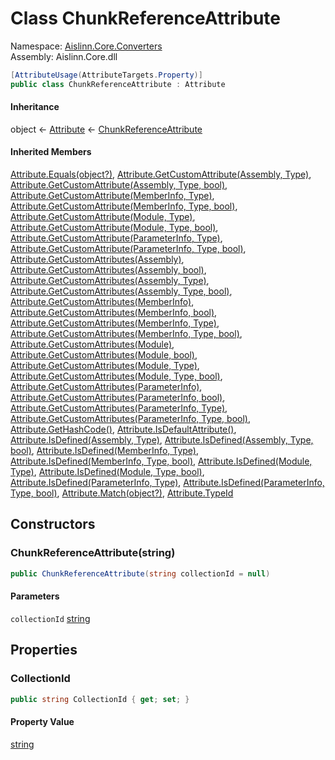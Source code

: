 # <a id="Aislinn_Core_Converters_ChunkReferenceAttribute"></a> Class ChunkReferenceAttribute

Namespace: [Aislinn.Core.Converters](Aislinn.Core.Converters.md)  
Assembly: Aislinn.Core.dll  

```csharp
[AttributeUsage(AttributeTargets.Property)]
public class ChunkReferenceAttribute : Attribute
```

#### Inheritance

object ← 
[Attribute](https://learn.microsoft.com/dotnet/api/system.attribute) ← 
[ChunkReferenceAttribute](Aislinn.Core.Converters.ChunkReferenceAttribute.md)

#### Inherited Members

[Attribute.Equals\(object?\)](https://learn.microsoft.com/dotnet/api/system.attribute.equals), 
[Attribute.GetCustomAttribute\(Assembly, Type\)](https://learn.microsoft.com/dotnet/api/system.attribute.getcustomattribute\#system\-attribute\-getcustomattribute\(system\-reflection\-assembly\-system\-type\)), 
[Attribute.GetCustomAttribute\(Assembly, Type, bool\)](https://learn.microsoft.com/dotnet/api/system.attribute.getcustomattribute\#system\-attribute\-getcustomattribute\(system\-reflection\-assembly\-system\-type\-system\-boolean\)), 
[Attribute.GetCustomAttribute\(MemberInfo, Type\)](https://learn.microsoft.com/dotnet/api/system.attribute.getcustomattribute\#system\-attribute\-getcustomattribute\(system\-reflection\-memberinfo\-system\-type\)), 
[Attribute.GetCustomAttribute\(MemberInfo, Type, bool\)](https://learn.microsoft.com/dotnet/api/system.attribute.getcustomattribute\#system\-attribute\-getcustomattribute\(system\-reflection\-memberinfo\-system\-type\-system\-boolean\)), 
[Attribute.GetCustomAttribute\(Module, Type\)](https://learn.microsoft.com/dotnet/api/system.attribute.getcustomattribute\#system\-attribute\-getcustomattribute\(system\-reflection\-module\-system\-type\)), 
[Attribute.GetCustomAttribute\(Module, Type, bool\)](https://learn.microsoft.com/dotnet/api/system.attribute.getcustomattribute\#system\-attribute\-getcustomattribute\(system\-reflection\-module\-system\-type\-system\-boolean\)), 
[Attribute.GetCustomAttribute\(ParameterInfo, Type\)](https://learn.microsoft.com/dotnet/api/system.attribute.getcustomattribute\#system\-attribute\-getcustomattribute\(system\-reflection\-parameterinfo\-system\-type\)), 
[Attribute.GetCustomAttribute\(ParameterInfo, Type, bool\)](https://learn.microsoft.com/dotnet/api/system.attribute.getcustomattribute\#system\-attribute\-getcustomattribute\(system\-reflection\-parameterinfo\-system\-type\-system\-boolean\)), 
[Attribute.GetCustomAttributes\(Assembly\)](https://learn.microsoft.com/dotnet/api/system.attribute.getcustomattributes\#system\-attribute\-getcustomattributes\(system\-reflection\-assembly\)), 
[Attribute.GetCustomAttributes\(Assembly, bool\)](https://learn.microsoft.com/dotnet/api/system.attribute.getcustomattributes\#system\-attribute\-getcustomattributes\(system\-reflection\-assembly\-system\-boolean\)), 
[Attribute.GetCustomAttributes\(Assembly, Type\)](https://learn.microsoft.com/dotnet/api/system.attribute.getcustomattributes\#system\-attribute\-getcustomattributes\(system\-reflection\-assembly\-system\-type\)), 
[Attribute.GetCustomAttributes\(Assembly, Type, bool\)](https://learn.microsoft.com/dotnet/api/system.attribute.getcustomattributes\#system\-attribute\-getcustomattributes\(system\-reflection\-assembly\-system\-type\-system\-boolean\)), 
[Attribute.GetCustomAttributes\(MemberInfo\)](https://learn.microsoft.com/dotnet/api/system.attribute.getcustomattributes\#system\-attribute\-getcustomattributes\(system\-reflection\-memberinfo\)), 
[Attribute.GetCustomAttributes\(MemberInfo, bool\)](https://learn.microsoft.com/dotnet/api/system.attribute.getcustomattributes\#system\-attribute\-getcustomattributes\(system\-reflection\-memberinfo\-system\-boolean\)), 
[Attribute.GetCustomAttributes\(MemberInfo, Type\)](https://learn.microsoft.com/dotnet/api/system.attribute.getcustomattributes\#system\-attribute\-getcustomattributes\(system\-reflection\-memberinfo\-system\-type\)), 
[Attribute.GetCustomAttributes\(MemberInfo, Type, bool\)](https://learn.microsoft.com/dotnet/api/system.attribute.getcustomattributes\#system\-attribute\-getcustomattributes\(system\-reflection\-memberinfo\-system\-type\-system\-boolean\)), 
[Attribute.GetCustomAttributes\(Module\)](https://learn.microsoft.com/dotnet/api/system.attribute.getcustomattributes\#system\-attribute\-getcustomattributes\(system\-reflection\-module\)), 
[Attribute.GetCustomAttributes\(Module, bool\)](https://learn.microsoft.com/dotnet/api/system.attribute.getcustomattributes\#system\-attribute\-getcustomattributes\(system\-reflection\-module\-system\-boolean\)), 
[Attribute.GetCustomAttributes\(Module, Type\)](https://learn.microsoft.com/dotnet/api/system.attribute.getcustomattributes\#system\-attribute\-getcustomattributes\(system\-reflection\-module\-system\-type\)), 
[Attribute.GetCustomAttributes\(Module, Type, bool\)](https://learn.microsoft.com/dotnet/api/system.attribute.getcustomattributes\#system\-attribute\-getcustomattributes\(system\-reflection\-module\-system\-type\-system\-boolean\)), 
[Attribute.GetCustomAttributes\(ParameterInfo\)](https://learn.microsoft.com/dotnet/api/system.attribute.getcustomattributes\#system\-attribute\-getcustomattributes\(system\-reflection\-parameterinfo\)), 
[Attribute.GetCustomAttributes\(ParameterInfo, bool\)](https://learn.microsoft.com/dotnet/api/system.attribute.getcustomattributes\#system\-attribute\-getcustomattributes\(system\-reflection\-parameterinfo\-system\-boolean\)), 
[Attribute.GetCustomAttributes\(ParameterInfo, Type\)](https://learn.microsoft.com/dotnet/api/system.attribute.getcustomattributes\#system\-attribute\-getcustomattributes\(system\-reflection\-parameterinfo\-system\-type\)), 
[Attribute.GetCustomAttributes\(ParameterInfo, Type, bool\)](https://learn.microsoft.com/dotnet/api/system.attribute.getcustomattributes\#system\-attribute\-getcustomattributes\(system\-reflection\-parameterinfo\-system\-type\-system\-boolean\)), 
[Attribute.GetHashCode\(\)](https://learn.microsoft.com/dotnet/api/system.attribute.gethashcode), 
[Attribute.IsDefaultAttribute\(\)](https://learn.microsoft.com/dotnet/api/system.attribute.isdefaultattribute), 
[Attribute.IsDefined\(Assembly, Type\)](https://learn.microsoft.com/dotnet/api/system.attribute.isdefined\#system\-attribute\-isdefined\(system\-reflection\-assembly\-system\-type\)), 
[Attribute.IsDefined\(Assembly, Type, bool\)](https://learn.microsoft.com/dotnet/api/system.attribute.isdefined\#system\-attribute\-isdefined\(system\-reflection\-assembly\-system\-type\-system\-boolean\)), 
[Attribute.IsDefined\(MemberInfo, Type\)](https://learn.microsoft.com/dotnet/api/system.attribute.isdefined\#system\-attribute\-isdefined\(system\-reflection\-memberinfo\-system\-type\)), 
[Attribute.IsDefined\(MemberInfo, Type, bool\)](https://learn.microsoft.com/dotnet/api/system.attribute.isdefined\#system\-attribute\-isdefined\(system\-reflection\-memberinfo\-system\-type\-system\-boolean\)), 
[Attribute.IsDefined\(Module, Type\)](https://learn.microsoft.com/dotnet/api/system.attribute.isdefined\#system\-attribute\-isdefined\(system\-reflection\-module\-system\-type\)), 
[Attribute.IsDefined\(Module, Type, bool\)](https://learn.microsoft.com/dotnet/api/system.attribute.isdefined\#system\-attribute\-isdefined\(system\-reflection\-module\-system\-type\-system\-boolean\)), 
[Attribute.IsDefined\(ParameterInfo, Type\)](https://learn.microsoft.com/dotnet/api/system.attribute.isdefined\#system\-attribute\-isdefined\(system\-reflection\-parameterinfo\-system\-type\)), 
[Attribute.IsDefined\(ParameterInfo, Type, bool\)](https://learn.microsoft.com/dotnet/api/system.attribute.isdefined\#system\-attribute\-isdefined\(system\-reflection\-parameterinfo\-system\-type\-system\-boolean\)), 
[Attribute.Match\(object?\)](https://learn.microsoft.com/dotnet/api/system.attribute.match), 
[Attribute.TypeId](https://learn.microsoft.com/dotnet/api/system.attribute.typeid)

## Constructors

### <a id="Aislinn_Core_Converters_ChunkReferenceAttribute__ctor_System_String_"></a> ChunkReferenceAttribute\(string\)

```csharp
public ChunkReferenceAttribute(string collectionId = null)
```

#### Parameters

`collectionId` [string](https://learn.microsoft.com/dotnet/api/system.string)

## Properties

### <a id="Aislinn_Core_Converters_ChunkReferenceAttribute_CollectionId"></a> CollectionId

```csharp
public string CollectionId { get; set; }
```

#### Property Value

 [string](https://learn.microsoft.com/dotnet/api/system.string)


